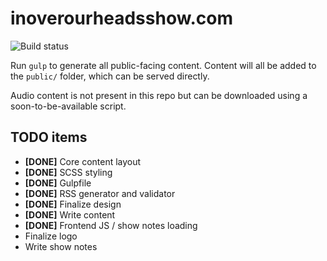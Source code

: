 # inoverourheadsshow.com
![Build status](https://travis-ci.org/anyweez/inoverourheadsshow.com.svg?branch=travis)

Run `gulp` to generate all public-facing content. Content will all be added to the `public/` folder, which can be served directly.

Audio content is not present in this repo but can be downloaded using a soon-to-be-available script.

## TODO items
- **[DONE]** Core content layout
- **[DONE]** SCSS styling
- **[DONE]** Gulpfile
- **[DONE]** RSS generator and validator
- **[DONE]** Finalize design
- **[DONE]** Write content
- **[DONE]** Frontend JS / show notes loading
- Finalize logo
- Write show notes